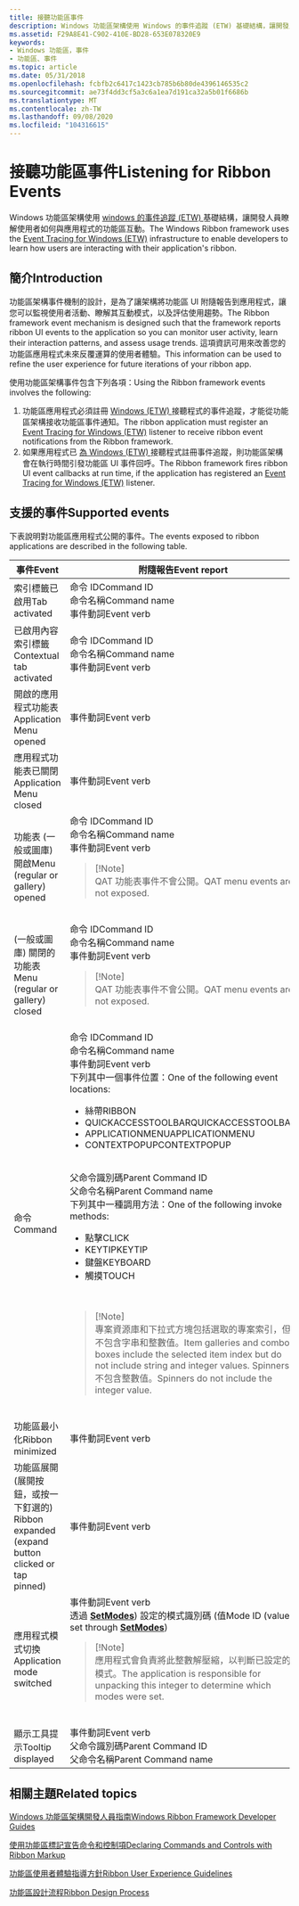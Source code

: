 ```yaml
---
title: 接聽功能區事件
description: Windows 功能區架構使用 Windows 的事件追蹤 (ETW) 基礎結構，讓開發人員瞭解使用者如何與應用程式的功能區互動。
ms.assetid: F29A8E41-C902-410E-BD28-653E078320E9
keywords:
- Windows 功能區，事件
- 功能區、事件
ms.topic: article
ms.date: 05/31/2018
ms.openlocfilehash: fcbfb2c6417c1423cb785b6b80de4396146535c2
ms.sourcegitcommit: ae73f4dd3cf5a3c6a1ea7d191ca32a5b01f6686b
ms.translationtype: MT
ms.contentlocale: zh-TW
ms.lasthandoff: 09/08/2020
ms.locfileid: "104316615"
---
```

# <a name="listening-for-ribbon-events"></a><span data-ttu-id="e3658-105">接聽功能區事件</span><span class="sxs-lookup"><span data-stu-id="e3658-105">Listening for Ribbon Events</span></span>

<span data-ttu-id="e3658-106">Windows 功能區架構使用 [windows 的事件追蹤 (ETW) ](../etw/event-tracing-portal.md) 基礎結構，讓開發人員瞭解使用者如何與應用程式的功能區互動。</span><span class="sxs-lookup"><span data-stu-id="e3658-106">The Windows Ribbon framework uses the [Event Tracing for Windows (ETW)](../etw/event-tracing-portal.md) infrastructure to enable developers to learn how users are interacting with their application's ribbon.</span></span>

## <a name="introduction"></a><span data-ttu-id="e3658-107">簡介</span><span class="sxs-lookup"><span data-stu-id="e3658-107">Introduction</span></span>

<span data-ttu-id="e3658-108">功能區架構事件機制的設計，是為了讓架構將功能區 UI 附隨報告到應用程式，讓您可以監視使用者活動、瞭解其互動模式，以及評估使用趨勢。</span><span class="sxs-lookup"><span data-stu-id="e3658-108">The Ribbon framework event mechanism is designed such that the framework reports ribbon UI events to the application so you can monitor user activity, learn their interaction patterns, and assess usage trends.</span></span> <span data-ttu-id="e3658-109">這項資訊可用來改善您的功能區應用程式未來反覆運算的使用者體驗。</span><span class="sxs-lookup"><span data-stu-id="e3658-109">This information can be used to refine the user experience for future iterations of your ribbon app.</span></span>

<span data-ttu-id="e3658-110">使用功能區架構事件包含下列各項：</span><span class="sxs-lookup"><span data-stu-id="e3658-110">Using the Ribbon framework events involves the following:</span></span>

1.  <span data-ttu-id="e3658-111">功能區應用程式必須註冊 [Windows (ETW) ](../etw/event-tracing-portal.md) 接聽程式的事件追蹤，才能從功能區架構接收功能區事件通知。</span><span class="sxs-lookup"><span data-stu-id="e3658-111">The ribbon application must register an [Event Tracing for Windows (ETW)](../etw/event-tracing-portal.md) listener to receive ribbon event notifications from the Ribbon framework.</span></span>
2.  <span data-ttu-id="e3658-112">如果應用程式已 [為 Windows (ETW) ](../etw/event-tracing-portal.md) 接聽程式註冊事件追蹤，則功能區架構會在執行時間引發功能區 UI 事件回呼。</span><span class="sxs-lookup"><span data-stu-id="e3658-112">The Ribbon framework fires ribbon UI event callbacks at run time, if the application has registered an [Event Tracing for Windows (ETW)](../etw/event-tracing-portal.md) listener.</span></span>

## <a name="supported-events"></a><span data-ttu-id="e3658-113">支援的事件</span><span class="sxs-lookup"><span data-stu-id="e3658-113">Supported events</span></span>

<span data-ttu-id="e3658-114">下表說明對功能區應用程式公開的事件。</span><span class="sxs-lookup"><span data-stu-id="e3658-114">The events exposed to ribbon applications are described in the following table.</span></span> 

<table>
<colgroup>
<col style="width: 50%" />
<col style="width: 50%" />
</colgroup>
<thead>
<tr class="header">
<th><span data-ttu-id="e3658-115">事件</span><span class="sxs-lookup"><span data-stu-id="e3658-115">Event</span></span></th>
<th><span data-ttu-id="e3658-116">附隨報告</span><span class="sxs-lookup"><span data-stu-id="e3658-116">Event report</span></span></th>
</tr>
</thead>
<tbody>
<tr class="odd">
<td><span data-ttu-id="e3658-117">索引標籤已啟用</span><span class="sxs-lookup"><span data-stu-id="e3658-117">Tab activated</span></span></td>
<td><span data-ttu-id="e3658-118">命令 ID</span><span class="sxs-lookup"><span data-stu-id="e3658-118">Command ID</span></span><br/> <span data-ttu-id="e3658-119">命令名稱</span><span class="sxs-lookup"><span data-stu-id="e3658-119">Command name</span></span><br/> <span data-ttu-id="e3658-120">事件動詞</span><span class="sxs-lookup"><span data-stu-id="e3658-120">Event verb</span></span><br/></td>
</tr>
<tr class="even">
<td><span data-ttu-id="e3658-121">已啟用內容索引標籤</span><span class="sxs-lookup"><span data-stu-id="e3658-121">Contextual tab activated</span></span></td>
<td><span data-ttu-id="e3658-122">命令 ID</span><span class="sxs-lookup"><span data-stu-id="e3658-122">Command ID</span></span><br/> <span data-ttu-id="e3658-123">命令名稱</span><span class="sxs-lookup"><span data-stu-id="e3658-123">Command name</span></span><br/> <span data-ttu-id="e3658-124">事件動詞</span><span class="sxs-lookup"><span data-stu-id="e3658-124">Event verb</span></span><br/></td>
</tr>
<tr class="odd">
<td><span data-ttu-id="e3658-125">開啟的應用程式功能表</span><span class="sxs-lookup"><span data-stu-id="e3658-125">Application Menu opened</span></span></td>
<td><span data-ttu-id="e3658-126">事件動詞</span><span class="sxs-lookup"><span data-stu-id="e3658-126">Event verb</span></span><br/></td>
</tr>
<tr class="even">
<td><span data-ttu-id="e3658-127">應用程式功能表已關閉</span><span class="sxs-lookup"><span data-stu-id="e3658-127">Application Menu closed</span></span></td>
<td><span data-ttu-id="e3658-128">事件動詞</span><span class="sxs-lookup"><span data-stu-id="e3658-128">Event verb</span></span><br/></td>
</tr>
<tr class="odd">
<td><span data-ttu-id="e3658-129">功能表 (一般或圖庫) 開啟</span><span class="sxs-lookup"><span data-stu-id="e3658-129">Menu (regular or gallery) opened</span></span></td>
<td><span data-ttu-id="e3658-130">命令 ID</span><span class="sxs-lookup"><span data-stu-id="e3658-130">Command ID</span></span><br/> <span data-ttu-id="e3658-131">命令名稱</span><span class="sxs-lookup"><span data-stu-id="e3658-131">Command name</span></span><br/> <span data-ttu-id="e3658-132">事件動詞</span><span class="sxs-lookup"><span data-stu-id="e3658-132">Event verb</span></span><br/>
<blockquote>
[!Note]<br />
<span data-ttu-id="e3658-133">QAT 功能表事件不會公開。</span><span class="sxs-lookup"><span data-stu-id="e3658-133">QAT menu events are not exposed.</span></span>
</blockquote>
<br/></td>
</tr>
<tr class="even">
<td><span data-ttu-id="e3658-134"> (一般或圖庫) 關閉的功能表</span><span class="sxs-lookup"><span data-stu-id="e3658-134">Menu (regular or gallery) closed</span></span></td>
<td><span data-ttu-id="e3658-135">命令 ID</span><span class="sxs-lookup"><span data-stu-id="e3658-135">Command ID</span></span><br/> <span data-ttu-id="e3658-136">命令名稱</span><span class="sxs-lookup"><span data-stu-id="e3658-136">Command name</span></span><br/> <span data-ttu-id="e3658-137">事件動詞</span><span class="sxs-lookup"><span data-stu-id="e3658-137">Event verb</span></span><br/>
<blockquote>
[!Note]<br />
<span data-ttu-id="e3658-138">QAT 功能表事件不會公開。</span><span class="sxs-lookup"><span data-stu-id="e3658-138">QAT menu events are not exposed.</span></span>
</blockquote>
<br/></td>
</tr>
<tr class="odd">
<td><span data-ttu-id="e3658-139">命令</span><span class="sxs-lookup"><span data-stu-id="e3658-139">Command</span></span></td>
<td><span data-ttu-id="e3658-140">命令 ID</span><span class="sxs-lookup"><span data-stu-id="e3658-140">Command ID</span></span><br/> <span data-ttu-id="e3658-141">命令名稱</span><span class="sxs-lookup"><span data-stu-id="e3658-141">Command name</span></span><br/> <span data-ttu-id="e3658-142">事件動詞</span><span class="sxs-lookup"><span data-stu-id="e3658-142">Event verb</span></span><br/> <span data-ttu-id="e3658-143">下列其中一個事件位置：</span><span class="sxs-lookup"><span data-stu-id="e3658-143">One of the following event locations:</span></span>
<ul>
<li><span data-ttu-id="e3658-144">絲帶</span><span class="sxs-lookup"><span data-stu-id="e3658-144">RIBBON</span></span></li>
<li><span data-ttu-id="e3658-145">QUICKACCESSTOOLBAR</span><span class="sxs-lookup"><span data-stu-id="e3658-145">QUICKACCESSTOOLBAR</span></span></li>
<li><span data-ttu-id="e3658-146">APPLICATIONMENU</span><span class="sxs-lookup"><span data-stu-id="e3658-146">APPLICATIONMENU</span></span></li>
<li><span data-ttu-id="e3658-147">CONTEXTPOPUP</span><span class="sxs-lookup"><span data-stu-id="e3658-147">CONTEXTPOPUP</span></span></li>
</ul>
<br/> <span data-ttu-id="e3658-148">父命令識別碼</span><span class="sxs-lookup"><span data-stu-id="e3658-148">Parent Command ID</span></span><br/> <span data-ttu-id="e3658-149">父命令名稱</span><span class="sxs-lookup"><span data-stu-id="e3658-149">Parent Command name</span></span><br/> <span data-ttu-id="e3658-150">下列其中一種調用方法：</span><span class="sxs-lookup"><span data-stu-id="e3658-150">One of the following invoke methods:</span></span>
<ul>
<li><span data-ttu-id="e3658-151">點擊</span><span class="sxs-lookup"><span data-stu-id="e3658-151">CLICK</span></span></li>
<li><span data-ttu-id="e3658-152">KEYTIP</span><span class="sxs-lookup"><span data-stu-id="e3658-152">KEYTIP</span></span></li>
<li><span data-ttu-id="e3658-153">鍵盤</span><span class="sxs-lookup"><span data-stu-id="e3658-153">KEYBOARD</span></span></li>
<li><span data-ttu-id="e3658-154">觸摸</span><span class="sxs-lookup"><span data-stu-id="e3658-154">TOUCH</span></span></li>
</ul>
<br/>
<blockquote>
[!Note]<br />
<span data-ttu-id="e3658-155">專案資源庫和下拉式方塊包括選取的專案索引，但不包含字串和整數值。</span><span class="sxs-lookup"><span data-stu-id="e3658-155">Item galleries and combo boxes include the selected item index but do not include string and integer values.</span></span> <span data-ttu-id="e3658-156">Spinners 不包含整數值。</span><span class="sxs-lookup"><span data-stu-id="e3658-156">Spinners do not include the integer value.</span></span>
</blockquote>
<br/></td>
</tr>
<tr class="even">
<td><span data-ttu-id="e3658-157">功能區最小化</span><span class="sxs-lookup"><span data-stu-id="e3658-157">Ribbon minimized</span></span></td>
<td><span data-ttu-id="e3658-158">事件動詞</span><span class="sxs-lookup"><span data-stu-id="e3658-158">Event verb</span></span><br/></td>
</tr>
<tr class="odd">
<td><span data-ttu-id="e3658-159">功能區展開 (展開按鈕，或按一下釘選的) </span><span class="sxs-lookup"><span data-stu-id="e3658-159">Ribbon expanded (expand button clicked or tap pinned)</span></span></td>
<td><span data-ttu-id="e3658-160">事件動詞</span><span class="sxs-lookup"><span data-stu-id="e3658-160">Event verb</span></span><br/></td>
</tr>
<tr class="even">
<td><span data-ttu-id="e3658-161">應用程式模式切換</span><span class="sxs-lookup"><span data-stu-id="e3658-161">Application mode switched</span></span></td>
<td><span data-ttu-id="e3658-162">事件動詞</span><span class="sxs-lookup"><span data-stu-id="e3658-162">Event verb</span></span><br/> <span data-ttu-id="e3658-163">透過 <a href="/windows/desktop/api/uiribbon/nf-uiribbon-iuiframework-setmodes"><strong>SetModes</strong></a>) 設定的模式識別碼 (值</span><span class="sxs-lookup"><span data-stu-id="e3658-163">Mode ID (value set through <a href="/windows/desktop/api/uiribbon/nf-uiribbon-iuiframework-setmodes"><strong>SetModes</strong></a>)</span></span><br/>
<blockquote>
[!Note]<br />
<span data-ttu-id="e3658-164">應用程式會負責將此整數解壓縮，以判斷已設定的模式。</span><span class="sxs-lookup"><span data-stu-id="e3658-164">The application is responsible for unpacking this integer to determine which modes were set.</span></span>
</blockquote>
<br/></td>
</tr>
<tr class="odd">
<td><span data-ttu-id="e3658-165">顯示工具提示</span><span class="sxs-lookup"><span data-stu-id="e3658-165">Tooltip displayed</span></span></td>
<td><span data-ttu-id="e3658-166">事件動詞</span><span class="sxs-lookup"><span data-stu-id="e3658-166">Event verb</span></span><br/> <span data-ttu-id="e3658-167">父命令識別碼</span><span class="sxs-lookup"><span data-stu-id="e3658-167">Parent Command ID</span></span><br/> <span data-ttu-id="e3658-168">父命令名稱</span><span class="sxs-lookup"><span data-stu-id="e3658-168">Parent Command name</span></span><br/></td>
</tr>
</tbody>
</table>



 

## <a name="related-topics"></a><span data-ttu-id="e3658-169">相關主題</span><span class="sxs-lookup"><span data-stu-id="e3658-169">Related topics</span></span>

<dl> <dt>

[<span data-ttu-id="e3658-170">Windows 功能區架構開發人員指南</span><span class="sxs-lookup"><span data-stu-id="e3658-170">Windows Ribbon Framework Developer Guides</span></span>](windowsribbon-guides-entry.md)
</dt> <dt>

[<span data-ttu-id="e3658-171">使用功能區標記宣告命令和控制項</span><span class="sxs-lookup"><span data-stu-id="e3658-171">Declaring Commands and Controls with Ribbon Markup</span></span>](./windowsribbon-schema.md)
</dt> <dt>

[<span data-ttu-id="e3658-172">功能區使用者體驗指導方針</span><span class="sxs-lookup"><span data-stu-id="e3658-172">Ribbon User Experience Guidelines</span></span>](https://msdn.microsoft.com/library/cc872782.aspx)
</dt> <dt>

[<span data-ttu-id="e3658-173">功能區設計流程</span><span class="sxs-lookup"><span data-stu-id="e3658-173">Ribbon Design Process</span></span>](https://msdn.microsoft.com/library/cc872781.aspx)
</dt> </dl>


